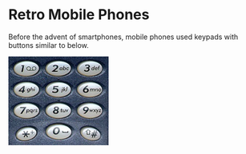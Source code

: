 # Retro Mobile Phones

Before the advent of smartphones, mobile phones used keypads with buttons similar to below.

<img src="https://github.com/zaneali1/RetroMobilePhones/blob/main/images/Keypad.jpg" width="200"/>

